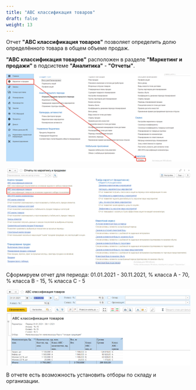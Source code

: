 ```yaml
---
title: "ABC классификация товаров"
draft: false
weight: 13
---
```


Отчет **"ABC классификация товаров"** позволяет определить долю определённого товара в общем объеме продаж.

**"ABC классификация товаров"** расположен в разделе **"Маркетинг и продажи"** в подсистеме **"Аналитика"** - **"Отчеты"**.

[![1][1]][1]

[![2][2]][2]

Сформируем отчет для периода: 01.01.2021 - 30.11.2021, % класса A - 70, % класса B - 15, % класса C - 5

[![3][3]][3]

В отчете есть возможность установить отборы по складу и организации.

[1]: 1.png
[2]: 2.png
[3]: 3.png
